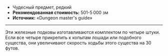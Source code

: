 -   Чудесный предмет, редкий
-   **Рекомендованная стоимость:** 501-5 000 зм
-   **Источник:** «Dungeon master's guide»
---
Эти железные подковы изготавливаются комплектом по четыре штуки. Если все четыре прикрепить к копытам лошади или подобного существа, они увеличивают скорость ходьбы этого существа на 30 футов.